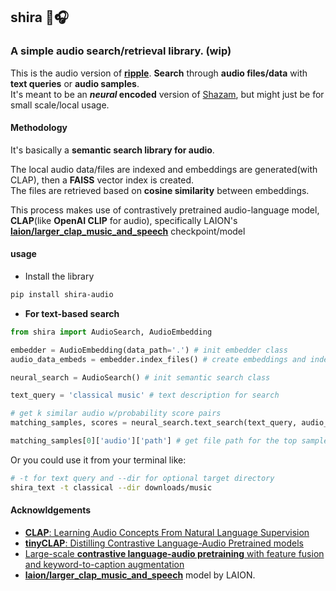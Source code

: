 ## shira 🔖🎧

### A simple audio search/retrieval library. (wip)

This is the audio version of [**ripple**](https://github.com/kelechi-c/ripple_net).
**Search** through **audio files/data** with **text queries** or **audio samples**.\
It's meant to be an **_neural_ encoded** version of [Shazam](https://www.shazam.com/), but might just be for small scale/local usage.

#### Methodology
It's basically a **semantic search library for audio**.

The local audio data/files are indexed and embeddings are generated(with CLAP), 
then a **FAISS** vector index is created.\
The files are retrieved based on **cosine similarity** between embeddings.

This process makes use of contrastively pretrained audio-language model, **CLAP**(like **OpenAI CLIP** for audio), 
specifically LAION's **[laion/larger_clap_music_and_speech](https://huggingface.co/laion/larger_clap_music_and_speech)** checkpoint/model

<!-- #### general info
#### usage -->
#### usage
- Install the library

```bash
pip install shira-audio
```
- **For text-based search**
```python
from shira import AudioSearch, AudioEmbedding

embedder = AudioEmbedding(data_path='.') # init embedder class
audio_data_embeds = embedder.index_files() # create embeddings and index audio files

neural_search = AudioSearch() # init semantic search class

text_query = 'classical music' # text description for search

# get k similar audio w/probability score pairs 
matching_samples, scores = neural_search.text_search(text_query, audio_data_embeds, k_count=5)

matching_samples[0]['audio']['path'] # get file path for the top sample
```

Or you could use it from your terminal like:
```bash
# -t for text query and --dir for optional target directory 
shira_text -t classical --dir downloads/music
```

#### Acknowldgements
- [**CLAP**: Learning Audio Concepts From Natural Language Supervision](https://arxiv.org/abs/2206.04769)
- [**tinyCLAP**: Distilling Contrastive Language-Audio Pretrained models]() 
- [Large-scale **contrastive language-audio pretraining** with feature fusion and keyword-to-caption augmentation](https://arxiv.org/abs/2211.06687)
- [**laion/larger_clap_music_and_speech**](https://huggingface.co/laion/larger_clap_music_and_speech) model by LAION.

<!-- - <a href="https://huggingface.co/fpaissan/tinyCLAP"> fpaissan/tinyCLAP: </a> distilled CLAP model by <a href="https://huggingface.co/fpaissan/">fpaissan </a> . -->


<!-- 
```bibtex
@misc{https://doi.org/10.48550/arxiv.2211.06687,
  doi = {10.48550/ARXIV.2211.06687},
  url = {https://arxiv.org/abs/2211.06687},
  author = {Wu, Yusong and Chen, Ke and Zhang, Tianyu and Hui, Yuchen and Berg-Kirkpatrick, Taylor and Dubnov, Shlomo},
  keywords = {Sound (cs.SD), Audio and Speech Processing (eess.AS), FOS: Computer and information sciences, FOS: Computer and information sciences, FOS: Electrical engineering, electronic engineering, information engineering, FOS: Electrical engineering, electronic engineering, information engineering},
  title = {Large-scale Contrastive Language-Audio Pretraining with Feature Fusion and Keyword-to-Caption Augmentation},
  publisher = {arXiv},
  year = {2022},
  copyright = {Creative Commons Attribution 4.0 International}
}
``` -->
